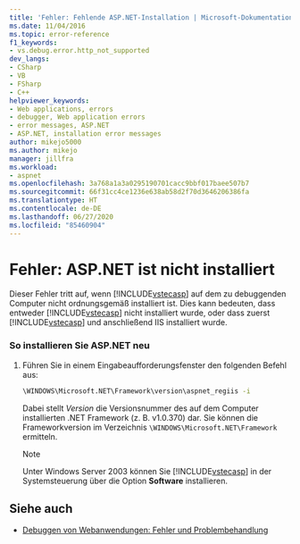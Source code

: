 ```yaml
---
title: 'Fehler: Fehlende ASP.NET-Installation | Microsoft-Dokumentation'
ms.date: 11/04/2016
ms.topic: error-reference
f1_keywords:
- vs.debug.error.http_not_supported
dev_langs:
- CSharp
- VB
- FSharp
- C++
helpviewer_keywords:
- Web applications, errors
- debugger, Web application errors
- error messages, ASP.NET
- ASP.NET, installation error messages
author: mikejo5000
ms.author: mikejo
manager: jillfra
ms.workload:
- aspnet
ms.openlocfilehash: 3a768a1a3a0295190701cacc9bbf017baee507b7
ms.sourcegitcommit: 66f31cc4ce1236e638ab58d2f70d3646206386fa
ms.translationtype: HT
ms.contentlocale: de-DE
ms.lasthandoff: 06/27/2020
ms.locfileid: "85460904"
---
```

# <a name="error-aspnet-not-installed"></a>Fehler: ASP.NET ist nicht installiert
Dieser Fehler tritt auf, wenn [!INCLUDE[vstecasp](../code-quality/includes/vstecasp_md.md)] auf dem zu debuggenden Computer nicht ordnungsgemäß installiert ist. Dies kann bedeuten, dass entweder [!INCLUDE[vstecasp](../code-quality/includes/vstecasp_md.md)] nicht installiert wurde, oder dass zuerst [!INCLUDE[vstecasp](../code-quality/includes/vstecasp_md.md)] und anschließend IIS installiert wurde.

### <a name="to-reinstall-aspnet"></a>So installieren Sie ASP.NET neu

1. Führen Sie in einem Eingabeaufforderungsfenster den folgenden Befehl aus:

   ```cmd
   \WINDOWS\Microsoft.NET\Framework\version\aspnet_regiis -i
   ```

    Dabei stellt *Version* die Versionsnummer des auf dem Computer installierten .NET Framework (z. B. v1.0.370) dar. Sie können die Frameworkversion im Verzeichnis `\WINDOWS\Microsoft.NET\Framework` ermitteln.

   > [!NOTE]
   > Unter Windows Server 2003 können Sie [!INCLUDE[vstecasp](../code-quality/includes/vstecasp_md.md)] in der Systemsteuerung über die Option **Software** installieren.

## <a name="see-also"></a>Siehe auch
- [Debuggen von Webanwendungen: Fehler und Problembehandlung](../debugger/debugging-web-applications-errors-and-troubleshooting.md)
